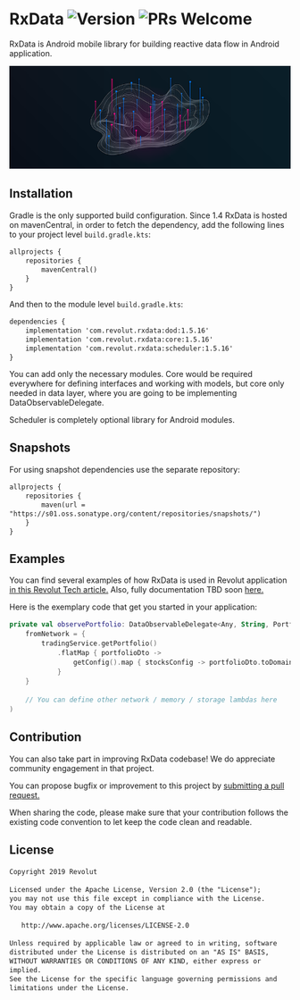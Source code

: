 # RxData ![Version](https://img.shields.io/github/license/revolut-mobile/RxData) ![PRs Welcome](https://img.shields.io/badge/PRs-welcome-brightgreen.svg)

RxData is Android mobile library for building reactive data flow in Android application.

![](images/rxdata_background.png)

## Installation

Gradle is the only supported build configuration. Since 1.4 RxData is hosted on mavenCentral, 
in order to fetch the dependency, add the following lines to your project level `build.gradle.kts`:

```
allprojects {
    repositories {
        mavenCentral()
    }
}
```

And then to the module level `build.gradle.kts`:

```
dependencies {
    implementation 'com.revolut.rxdata:dod:1.5.16'
    implementation 'com.revolut.rxdata:core:1.5.16'
    implementation 'com.revolut.rxdata:scheduler:1.5.16'
}
```

You can add only the necessary modules. Core would be required everywhere for defining interfaces 
and working with models, but core only needed in data layer, where you are going to be implementing 
DataObservableDelegate. 

Scheduler is completely optional library for Android modules. 

## Snapshots

For using snapshot dependencies use the separate repository:

```
allprojects {
    repositories {
        maven(url = "https://s01.oss.sonatype.org/content/repositories/snapshots/")
    }
}
```


## Examples

You can find several examples of how RxData is used in Revolut application [in this Revolut Tech article.][1]
Also, fully documentation TBD soon [here.][3]

Here is the exemplary code that get you started in your application:

```kotlin
private val observePortfolio: DataObservableDelegate<Any, String, Portfolio> = DataObservableDelegate(
    fromNetwork = {
        tradingService.getPortfolio()
            .flatMap { portfolioDto ->
                getConfig().map { stocksConfig -> portfolioDto.toDomain(stocksConfig) }
            }         
    }

    // You can define other network / memory / storage lambdas here
)
```

## Contribution

You can also take part in improving RxData codebase! We do appreciate community engagement in that project.

You can propose bugfix or improvement to this project by [submitting a pull request.][2]

When sharing the code, please make sure that your contribution follows the existing code convention to let keep the code clean and readable.

## License


    Copyright 2019 Revolut

    Licensed under the Apache License, Version 2.0 (the "License");
    you may not use this file except in compliance with the License.
    You may obtain a copy of the License at

       http://www.apache.org/licenses/LICENSE-2.0

    Unless required by applicable law or agreed to in writing, software
    distributed under the License is distributed on an "AS IS" BASIS,
    WITHOUT WARRANTIES OR CONDITIONS OF ANY KIND, either express or implied.
    See the License for the specific language governing permissions and
    limitations under the License.

 [1]: https://medium.com/revolut/reactive-data-flow-in-revolut-android-app-30a49fa1572e
 [2]: https://github.com/revolut-mobile/RxData/pulls
 [3]: https://github.com/ReactiveX/RxJava/wiki
